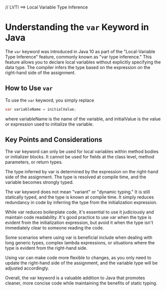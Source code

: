 // LVTI ==> Local Variable Type Inference

# Understanding the `var` Keyword in Java

The `var` keyword was introduced in Java 10 as part of the "Local-Variable Type Inference" feature, commonly known as "var type inference." This feature allows you to declare local variables without explicitly specifying the data type. The compiler infers the type based on the expression on the right-hand side of the assignment.

## How to Use `var`

To use the `var` keyword, you simply replace

```java
var variableName = initialValue;
```
where variableName is the name of the variable, and initialValue is the value or expression used to initialize the variable.

## Key Points and Considerations
The var keyword can only be used for local variables within method bodies or initializer blocks. It cannot be used for fields at the class level, method parameters, or return types.

The type inferred by var is determined by the expression on the right-hand side of the assignment. The type is resolved at compile time, and the variable becomes strongly typed.

The var keyword does not mean "variant" or "dynamic typing." It is still statically typed, and the type is known at compile time. It simply reduces redundancy in code by inferring the type from the initialization expression.

While var reduces boilerplate code, it's essential to use it judiciously and maintain code readability. It's good practice to use var when the type is evident from the initialization expression, but avoid it when the type isn't immediately clear to someone reading the code.

Some scenarios where using var is beneficial include when dealing with long generic types, complex lambda expressions, or situations where the type is evident from the right-hand side.

Using var can make code more flexible to changes, as you only need to update the right-hand side of the assignment, and the variable type will be adjusted accordingly.

Overall, the var keyword is a valuable addition to Java that promotes cleaner, more concise code while maintaining the benefits of static typing.